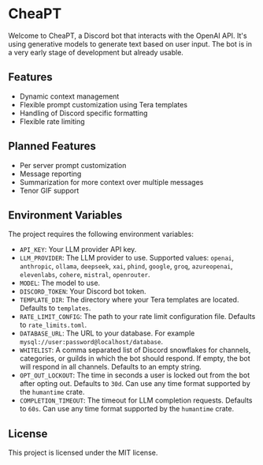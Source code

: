 # CheaPT

Welcome to CheaPT, a Discord bot that interacts with the OpenAI API.
It's using generative models to generate text based on user input.
The bot is in a very early stage of development but already usable.

## Features

- Dynamic context management
- Flexible prompt customization using Tera templates
- Handling of Discord specific formatting
- Flexible rate limiting

## Planned Features

- Per server prompt customization
- Message reporting
- Summarization for more context over multiple messages
- Tenor GIF support

## Environment Variables

The project requires the following environment variables:

- `API_KEY`: Your LLM provider API key.
- `LLM_PROVIDER`: The LLM provider to use. Supported values: `openai`, `anthropic`, `ollama`, `deepseek`, `xai`, `phind`, `google`, `groq`, `azureopenai`, `elevenlabs`, `cohere`, `mistral`, `openrouter`.
- `MODEL`: The model to use.
- `DISCORD_TOKEN`: Your Discord bot token.
- `TEMPLATE_DIR`: The directory where your Tera templates are located. Defaults to `templates`.
- `RATE_LIMIT_CONFIG`: The path to your rate limit configuration file. Defaults to `rate_limits.toml`.
- `DATABASE_URL`: The URL to your database. For example `mysql://user:password@localhost/database`.
- `WHITELIST`: A comma separated list of Discord snowflakes for channels, categories, or guilds in which the bot should respond. If empty, the bot will respond in all channels. Defaults to an empty string.
- `OPT_OUT_LOCKOUT`: The time in seconds a user is locked out from the bot after opting out. Defaults to `30d`. Can use any time format supported by the `humantime` crate.
- `COMPLETION_TIMEOUT`: The timeout for LLM completion requests. Defaults to `60s`. Can use any time format supported by the `humantime` crate.

## License

This project is licensed under the MIT license.
